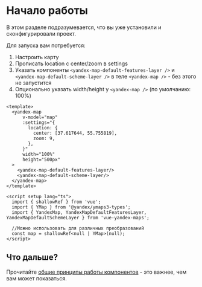 # Начало работы

В этом разделе подразумевается, что вы уже установили и сконфигурировали проект.

Для запуска вам потребуется:
1. Настроить карту
2. Прописать location с center/zoom в settings
3. Указать компоненты `<yandex-map-default-features-layer />` и `<yandex-map-default-scheme-layer />` в теле `<yandex-map />` - без этого не запустится
4. Опционально указать width/height у `<yandex-map />` (по умолчанию: 100%)

```vue
<template>
  <yandex-map
      v-model="map"
      :settings="{
        location: {
          center: [37.617644, 55.755819],
          zoom: 9,
        },
      }"
      width="100%"
      height="500px"
  >
    <yandex-map-default-features-layer/>
    <yandex-map-default-scheme-layer/>
  </yandex-map>
</template>

<script setup lang="ts">
  import { shallowRef } from 'vue';
  import { YMap } from '@yandex/ymaps3-types';
  import { YandexMap, YandexMapDefaultFeaturesLayer, YandexMapDefaultSchemeLayer } from 'vue-yandex-maps';

  //Можно использовать для различных преобразований
  const map = shallowRef<null | YMap>(null);
</script>
```

<example-quickstart :is-dark-theme="isDark()"/>

<script lang="ts" setup>
import ExampleQuickstart from 'example-vue3/src/components/ExampleQuickstart.vue';

const isDark = () => {
    if (typeof window === 'undefined') return false;

    return document.documentElement.classList.contains('dark');
}
</script>

## Что дальше?

Прочитайте [общие принципы работы компонентов](/components/) - это важнее, чем вам может показаться. 
